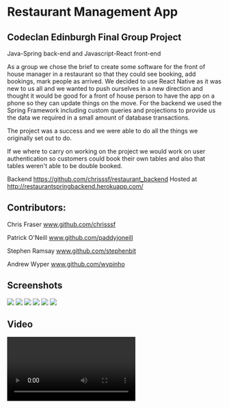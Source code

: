 # Restaurant Management App

## Codeclan Edinburgh Final Group Project

Java-Spring back-end and Javascript-React front-end

As a group we chose the brief to create some software for the front of house manager in a restaurant so that they could see booking, add bookings, mark people as arrived. We decided to use React Native as it was new to us all and we wanted to push ourselves in a new direction and thought it would be good for a front of house person to have the app on a phone so they can update things on the move. For the backend we used the Spring Framework including custom queries and projections to provide us the data we required in a small amount of database transactions.

The project was a success and we were able to do all the things we originally set out to do.

If we where to carry on working on the project we would work on user authentication so customers could book their own tables and also that tables weren't able to be double booked.


Backend https://github.com/chrisssf/restaurant_backend
Hosted at http://restaurantspringbackend.herokuapp.com/


## Contributors:

Chris Fraser www.github.com/chrisssf

Patrick O'Neill www.github.com/paddyjoneill

Stephen Ramsay www.github.com/stephenbit

Andrew Wyper  www.github.com/wypinho



## Screenshots

![](/screenshots/screenshot1.png )
![](/screenshots/screenshot2.png )
![](/screenshots/screenshot3.png )
![](/screenshots/screenshot4.png )
![](/screenshots/screenshot5.png )
![](/screenshots/screenshot6.png )

## Video

![](/screenshots/app.mov )

